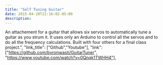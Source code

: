 ```yaml
---
title: "Self Tuning Guitar"
date: 2015-04-20T22:16:02-05:00
description: 
---
```


An attachement for a guitar that allows six servos to automatically tune a guitar as you strum it. It uses only an Arduino to control all the servos and to do all the frequency calculations. Built with four others for a final class project.",
        "link_title": ["Github","Youtube"],
        "link": ["https://github.com/byronwasti/GuitarTuner", "https://www.youtube.com/watch?v=0Qnqk1TWHH4"],
